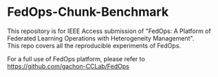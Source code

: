 # FedOps-Chunk-Benchmark
This repository is for IEEE Access submission of "FedOps: A Platform of Federated Learning Operations with Heterogeneity Management".  
This repo covers all the reproducible experiments of FedOps.

For a full use of FedOps platform, please refer to https://github.com/gachon-CCLab/FedOps


